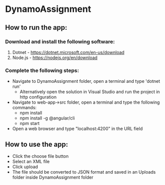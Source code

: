 # DynamoAssignment

## How to run the app:

### Download and install the following software:
1. Dotnet - https://dotnet.microsoft.com/en-us/download
2. Node.js - https://nodejs.org/en/download

### Complete the following steps:
- Navigate to DynamoAssignment folder, open a terminal and type 'dotnet run'
  - Alternatively open the solution in Visual Studio and run the project in http configuration
- Navigate to web-app->src folder, open a terminal and type the following commands:
  - npm install
  - npm install -g @angular/cli
  - npm start
- Open a web browser and type "localhost:4200" in the URL field

## How to use the app:

- Click the choose file button
- Select an XML file
- Click upload
- The file should be converted to JSON format and saved in an Uploads folder inside DynamoAssignment folder
